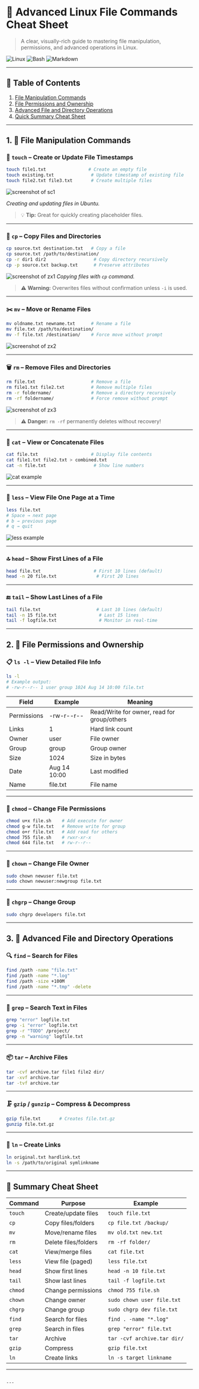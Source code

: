 
# 🐧 Advanced Linux File Commands Cheat Sheet
> A clear, visually-rich guide to mastering file manipulation, permissions, and advanced operations in Linux.

![Linux](https://img.shields.io/badge/Linux-Terminal-green)
![Bash](https://img.shields.io/badge/Shell-Bash-blue)
![Markdown](https://img.shields.io/badge/Format-Markdown-orange)

---

## 📜 Table of Contents
1. [File Manipulation Commands](#1-file-manipulation-commands)
2. [File Permissions and Ownership](#2-file-permissions-and-ownership)
3. [Advanced File and Directory Operations](#3-advanced-file-and-directory-operations)
4. [Quick Summary Cheat Sheet](#📝-summary-cheat-sheet)

---

## **1. 📂 File Manipulation Commands**

### 📄 **`touch` – Create or Update File Timestamps**
```bash
touch file1.txt                # Create an empty file
touch existing.txt              # Update timestamp of existing file
touch file2.txt file3.txt       # Create multiple files
````

![screenshot of sc1](sc1.png)

*Creating and updating files in Ubuntu.*

> 💡 **Tip:** Great for quickly creating placeholder files.

---

### 📄 **`cp` – Copy Files and Directories**

```bash
cp source.txt destination.txt   # Copy a file
cp source.txt /path/to/destination/
cp -r dir1 dir2                  # Copy directory recursively
cp -p source.txt backup.txt      # Preserve attributes
```

![screenshot of zx1](zx1.png)
*Copying files with `cp` command.*

> ⚠️ **Warning:** Overwrites files without confirmation unless `-i` is used.

---

### ✂️ **`mv` – Move or Rename Files**

```bash
mv oldname.txt newname.txt      # Rename a file
mv file.txt /path/to/destination/
mv -f file.txt /destination/    # Force move without prompt
```

![screenshot of zx2](zx2.png)

---

### 🗑 **`rm` – Remove Files and Directories**

```bash
rm file.txt                     # Remove a file
rm file1.txt file2.txt          # Remove multiple files
rm -r foldername/               # Remove a directory recursively
rm -rf foldername/              # Force remove without prompt
```

![screenshot of zx3](zx3.png)

> ⚠️ **Danger:** `rm -rf` permanently deletes without recovery!

---

### 📜 **`cat` – View or Concatenate Files**

```bash
cat file.txt                    # Display file contents
cat file1.txt file2.txt > combined.txt
cat -n file.txt                  # Show line numbers
```

![cat example](images/cat-demo.png)

---

### 📖 **`less` – View File One Page at a Time**

```bash
less file.txt
# Space → next page
# b → previous page
# q → quit
```

![less example](images/less-demo.png)

---

### 🔝 **`head` – Show First Lines of a File**

```bash
head file.txt                    # First 10 lines (default)
head -n 20 file.txt               # First 20 lines
```

---

### 🔚 **`tail` – Show Last Lines of a File**

```bash
tail file.txt                     # Last 10 lines (default)
tail -n 15 file.txt                # Last 15 lines
tail -f logfile.txt                # Monitor in real-time
```

---

## **2. 🔐 File Permissions and Ownership**

### 📋 **`ls -l` – View Detailed File Info**

```bash
ls -l
# Example output:
# -rw-r--r-- 1 user group 1024 Aug 14 10:00 file.txt
```

| Field       | Example      | Meaning                                     |
| ----------- | ------------ | ------------------------------------------- |
| Permissions | -rw-r--r--   | Read/Write for owner, read for group/others |
| Links       | 1            | Hard link count                             |
| Owner       | user         | File owner                                  |
| Group       | group        | Group owner                                 |
| Size        | 1024         | Size in bytes                               |
| Date        | Aug 14 10:00 | Last modified                               |
| Name        | file.txt     | File name                                   |

---

### 🔑 **`chmod` – Change File Permissions**

```bash
chmod u+x file.sh    # Add execute for owner
chmod g-w file.txt   # Remove write for group
chmod o+r file.txt   # Add read for others
chmod 755 file.sh    # rwxr-xr-x
chmod 644 file.txt   # rw-r--r--
```

---

### 👤 **`chown` – Change File Owner**

```bash
sudo chown newuser file.txt
sudo chown newuser:newgroup file.txt
```

---

### 👥 **`chgrp` – Change Group**

```bash
sudo chgrp developers file.txt
```

---

## **3. 🚀 Advanced File and Directory Operations**

### 🔍 **`find` – Search for Files**

```bash
find /path -name "file.txt"
find /path -name "*.log"
find /path -size +100M
find /path -name "*.tmp" -delete
```

---

### 🔎 **`grep` – Search Text in Files**

```bash
grep "error" logfile.txt
grep -i "error" logfile.txt
grep -r "TODO" /project/
grep -n "warning" logfile.txt
```

---

### 📦 **`tar` – Archive Files**

```bash
tar -cvf archive.tar file1 file2 dir/
tar -xvf archive.tar
tar -tvf archive.tar
```

---

### 🗜 **`gzip` / `gunzip` – Compress & Decompress**

```bash
gzip file.txt       # Creates file.txt.gz
gunzip file.txt.gz
```

---

### 🔗 **`ln` – Create Links**

```bash
ln original.txt hardlink.txt
ln -s /path/to/original symlinkname
```

---

## 📝 **Summary Cheat Sheet**

| Command | Purpose              | Example                     |
| ------- | -------------------- | --------------------------- |
| `touch` | Create/update files  | `touch file.txt`            |
| `cp`    | Copy files/folders   | `cp file.txt /backup/`      |
| `mv`    | Move/rename files    | `mv old.txt new.txt`        |
| `rm`    | Delete files/folders | `rm -rf folder/`            |
| `cat`   | View/merge files     | `cat file.txt`              |
| `less`  | View file (paged)    | `less file.txt`             |
| `head`  | Show first lines     | `head -n 10 file.txt`       |
| `tail`  | Show last lines      | `tail -f logfile.txt`       |
| `chmod` | Change permissions   | `chmod 755 file.sh`         |
| `chown` | Change owner         | `sudo chown user file.txt`  |
| `chgrp` | Change group         | `sudo chgrp dev file.txt`   |
| `find`  | Search for files     | `find . -name "*.log"`      |
| `grep`  | Search in files      | `grep "error" file.txt`     |
| `tar`   | Archive              | `tar -cvf archive.tar dir/` |
| `gzip`  | Compress             | `gzip file.txt`             |
| `ln`    | Create links         | `ln -s target linkname`     |

---

```

---


```
